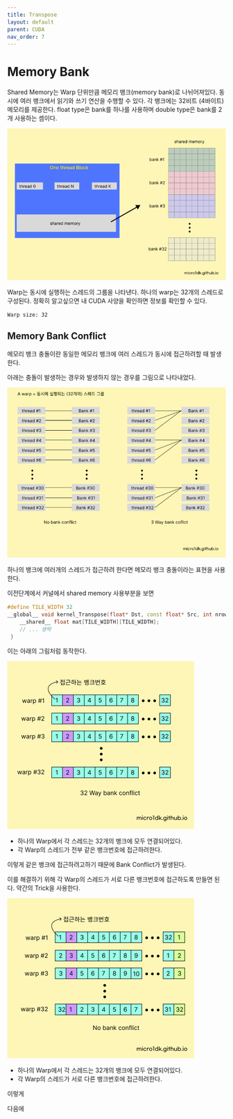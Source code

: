 ```yaml
---
title: Transpose
layout: default
parent: CUDA
nav_order: 7
---
```


# Memory Bank

Shared Memory는 Warp 단위만큼 메모리 뱅크(memory bank)로 나뉘어져있다. 동시에 여러 뱅크에서 읽기와 쓰기 연산을 수행할 수 있다. 각 뱅크에는 32비트 (4바이트) 메모리를 제공한다. float type은 bank를 하나를 사용하며 double type은 bank를 2개 사용하는 셈이다.

![](../../assets/images/cuda/bank1.png)

Warp는 동시에 실행하는 스레드의 그룹을 나타낸다. 하나의 warp는 32개의 스레드로 구성된다. 정확히 알고싶으면 내 CUDA 사양을 확인하면 정보를 확인할 수 있다.

```
Warp size: 32
```





## Memory Bank Conflict

메모리 뱅크 충돌이란 동일한 메모리 뱅크에 여러 스레드가 동시에 접근하려할 때 발생한다.

아래는 충돌이 발생하는 경우와 발생하지 않는 경우를 그림으로 나타내었다.

![](../../assets/images/cuda/bank2.png)

하나의 뱅크에 여러개의 스레드가 접근하려 한다면  메모리 뱅크 충돌이라는 표현을 사용한다.



이전단계에서 커널에서 shared memory 사용부분을 보면

```c++
#define TILE_WIDTH 32
__global__ void kernel_Transpose(float* Dst, const float* Src, int nrow, int ncol) {
    __shared__ float mat[TILE_WIDTH][TILE_WIDTH];
    // ... 생략
 }
```



이는 아래의 그림처럼 동작한다.

![](../../assets/images/cuda/bank3.png)

* 하나의 Warp에서 각 스레드는 32개의 뱅크에 모두 연결되어있다.
* 각 Warp의 스레드가 전부 같은 뱅크번호에 접근하려한다.

이렇게 같은 뱅크에 접근하려고하기 때문에 Bank Conflict가 발생된다.

이를 해결하기 위해 각 Warp의 스레드가 서로 다른 뱅크번호에 접근하도록 만들면 된다. 약간의 Trick을 사용한다.



![](../../assets/images/cuda/bank4.png)

* 하나의 Warp에서 각 스레드는 32개의 뱅크에 모두 연결되어있다.
* 각 Warp의 스레드가 서로 다른 뱅크번호에 접근하려한다.

이렇게 





다음에
